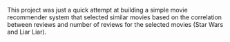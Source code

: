 This project was just a quick attempt at building a simple movie recommender system that selected similar movies based on the correlation between reviews and number of reviews for the selected movies (Star Wars and Liar Liar).
